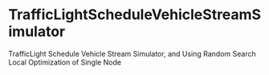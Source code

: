 # TrafficLightScheduleVehicleStreamSimulator
TrafficLight Schedule Vehicle Stream Simulator, and Using Random Search Local Optimization of Single Node
